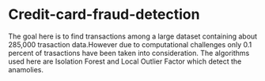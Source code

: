# Credit-card-fraud-detection
The goal here is to find transactions among a large dataset containing about 285,000 trasaction data.However due to computational challenges only 0.1 percent of trasactions have been taken into consideration.
The algorithms used here are Isolation Forest and Local Outlier Factor which detect the anamolies.
